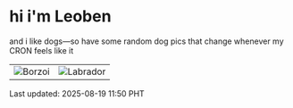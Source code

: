 # hi i'm Leoben

and i like dogs—so have some random dog pics that change whenever my CRON feels like it

|  |  |
|--------|----------|
| ![Borzoi](https://random-dog-vercel.vercel.app/api/random-borzoi?v=1755575430) | ![Labrador](https://random-dog-vercel.vercel.app/api/random-labrador?v=1755575430) |

Last updated: 2025-08-19 11:50 PHT
